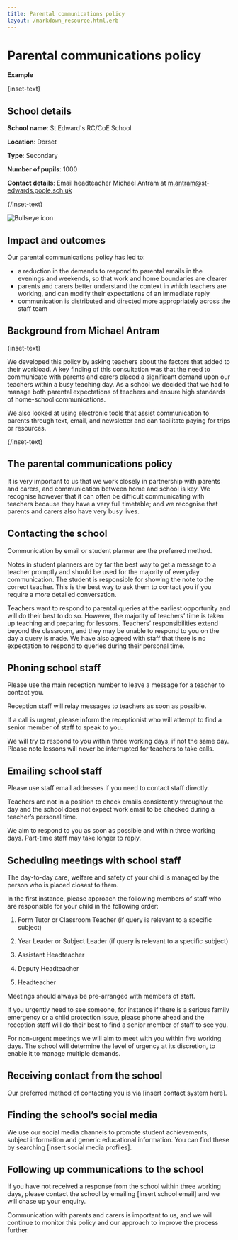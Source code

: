 ```yaml
---
title: Parental communications policy
layout: /markdown_resource.html.erb
---
```


# Parental communications policy

<strong class="govuk-tag">Example</strong>

{inset-text}

## School details

**School name**: St Edward's RC/CoE School

**Location**: Dorset

**Type**: Secondary

**Number of pupils**: 1000

**Contact details**: Email headteacher Michael Antram at <m.antram@st-edwards.poole.sch.uk>

{/inset-text}

<div class="govuk-grid-row dfe-width-container">
  <div class="govuk-grid-column-full">
    <div class="info-box">
      <div class="info-box__corner">
        <img src="/assets/images/bullseye.svg" alt="Bullseye icon">
      </div>
      <h2 class="govuk-heading-m">
        Impact and outcomes
      </h2>
      <p>
         Our parental communications policy has led to:
      </p>
      <p>
        <ul>
         <li>
            a reduction in the demands to respond to parental emails in the
            evenings and weekends, so that work and home boundaries are clearer
         </li>
         <li>
            parents and carers better understand the context in which teachers
            are working, and can modify their expectations of an immediate reply
         </li>
         <li>
            communication is distributed and directed more appropriately across
            the staff team
         </li>
        </ul>
      </p>
    </div>
  </div>
</div>

## Background from Michael Antram

{inset-text}

We developed this policy by asking teachers about the factors that added to
their workload. A key finding of this consultation was that the need to
communicate with parents and carers placed a significant demand upon our
teachers within a busy teaching day. As a school we decided that we had to
manage both parental expectations of teachers and ensure high standards of
home-school communications.

We also looked at using electronic tools that assist communication to parents
through text, email, and newsletter and can facilitate paying for trips or
resources.

{/inset-text}

## The parental communications policy

It is very important to us that we work closely in partnership with parents and
carers, and communication between home and school is key. We recognise however
that it can often be difficult communicating with teachers because they have a
very full timetable; and we recognise that parents and carers also have very
busy lives.

## Contacting the school

Communication by email or student planner are the preferred method.

Notes in student planners are by far the best way to get a message to a teacher
promptly and should be used for the majority of everyday communication. The
student is responsible for showing the note to the correct teacher. This is the
best way to ask them to contact you if you require a more detailed conversation.

Teachers want to respond to parental queries at the earliest opportunity and
will do their best to do so. However, the majority of teachers’ time is taken up
teaching and preparing for lessons. Teachers’ responsibilities extend beyond the
classroom, and they may be unable to respond to you on the day a query is made.
We have also agreed with staff that there is no expectation to respond to
queries during their personal time.

## Phoning school staff

Please use the main reception number to leave a message for a teacher to contact
you.

Reception staff will relay messages to teachers as soon as possible.

If a call is urgent, please inform the receptionist who will attempt to find a
senior member of staff to speak to you.

We will try to respond to you within three working days, if not the same day.
Please note lessons will never be interrupted for teachers to take calls.

## Emailing school staff

Please use staff email addresses if you need to contact staff directly.

Teachers are not in a position to check emails consistently throughout the day
and the school does not expect work email to be checked during a teacher’s
personal time.

We aim to respond to you as soon as possible and within three working days.
Part-time staff may take longer to reply.

## Scheduling meetings with school staff

The day-to-day care, welfare and safety of your child is managed by the person
who is placed closest to them.

In the first instance, please approach the following members of staff who are
responsible for your child in the following order:

1. Form Tutor or Classroom Teacher (if query is relevant to a specific subject)

2. Year Leader or Subject Leader (if query is relevant to a specific subject)

3. Assistant Headteacher

4. Deputy Headteacher

5. Headteacher

Meetings should always be pre-arranged with members of staff.

If you urgently need to see someone, for instance if there is a serious family
emergency or a child protection issue, please phone ahead and the reception staff
will do their best to find a senior member of staff to see you.

For non-urgent meetings we will aim to meet with you within five working days.
The school will determine the level of urgency at its discretion, to enable it
to manage multiple demands.

## Receiving contact from the school

Our preferred method of contacting you is via [insert contact system here].

## Finding the school’s social media

We use our social media channels to promote student achievements, subject
information and generic educational information. You can find these by searching
[insert social media profiles].

## Following up communications to the school

If you have not received a response from the school within three working days,
please contact the school by emailing [insert school email] and we will chase up
your enquiry.

Communication with parents and carers is important to us, and we will continue
to monitor this policy and our approach to improve the process further.
